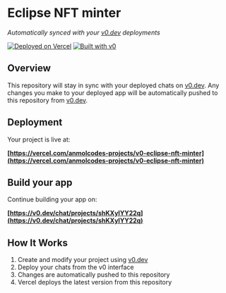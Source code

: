 # Eclipse NFT minter

*Automatically synced with your [v0.dev](https://v0.dev) deployments*

[![Deployed on Vercel](https://img.shields.io/badge/Deployed%20on-Vercel-black?style=for-the-badge&logo=vercel)](https://vercel.com/anmolcodes-projects/v0-eclipse-nft-minter)
[![Built with v0](https://img.shields.io/badge/Built%20with-v0.dev-black?style=for-the-badge)](https://v0.dev/chat/projects/shKXylYY22q)

## Overview

This repository will stay in sync with your deployed chats on [v0.dev](https://v0.dev).
Any changes you make to your deployed app will be automatically pushed to this repository from [v0.dev](https://v0.dev).

## Deployment

Your project is live at:

**[https://vercel.com/anmolcodes-projects/v0-eclipse-nft-minter](https://vercel.com/anmolcodes-projects/v0-eclipse-nft-minter)**

## Build your app

Continue building your app on:

**[https://v0.dev/chat/projects/shKXylYY22q](https://v0.dev/chat/projects/shKXylYY22q)**

## How It Works

1. Create and modify your project using [v0.dev](https://v0.dev)
2. Deploy your chats from the v0 interface
3. Changes are automatically pushed to this repository
4. Vercel deploys the latest version from this repository